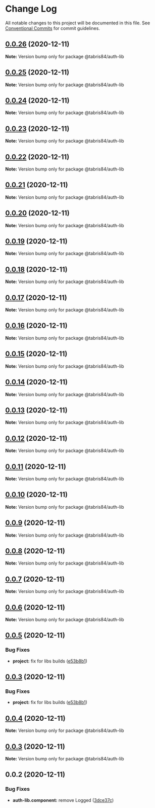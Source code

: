 # Change Log

All notable changes to this project will be documented in this file.
See [Conventional Commits](https://conventionalcommits.org) for commit guidelines.

## [0.0.26](https://github.com/Tabris841/myorg/compare/@tabris84/auth-lib@0.0.25...@tabris84/auth-lib@0.0.26) (2020-12-11)

**Note:** Version bump only for package @tabris84/auth-lib





## [0.0.25](https://github.com/Tabris841/myorg/compare/@tabris84/auth-lib@0.0.24...@tabris84/auth-lib@0.0.25) (2020-12-11)

**Note:** Version bump only for package @tabris84/auth-lib





## [0.0.24](https://github.com/Tabris841/myorg/compare/@tabris84/auth-lib@0.0.23...@tabris84/auth-lib@0.0.24) (2020-12-11)

**Note:** Version bump only for package @tabris84/auth-lib





## [0.0.23](https://github.com/Tabris841/myorg/compare/@tabris84/auth-lib@0.0.22...@tabris84/auth-lib@0.0.23) (2020-12-11)

**Note:** Version bump only for package @tabris84/auth-lib





## [0.0.22](https://github.com/Tabris841/myorg/compare/@tabris84/auth-lib@0.0.21...@tabris84/auth-lib@0.0.22) (2020-12-11)

**Note:** Version bump only for package @tabris84/auth-lib





## [0.0.21](https://github.com/Tabris841/myorg/compare/@tabris84/auth-lib@0.0.20...@tabris84/auth-lib@0.0.21) (2020-12-11)

**Note:** Version bump only for package @tabris84/auth-lib





## [0.0.20](https://github.com/Tabris841/myorg/compare/@tabris84/auth-lib@0.0.19...@tabris84/auth-lib@0.0.20) (2020-12-11)

**Note:** Version bump only for package @tabris84/auth-lib





## [0.0.19](https://github.com/Tabris841/myorg/compare/@tabris84/auth-lib@0.0.18...@tabris84/auth-lib@0.0.19) (2020-12-11)

**Note:** Version bump only for package @tabris84/auth-lib





## [0.0.18](https://github.com/Tabris841/myorg/compare/@tabris84/auth-lib@0.0.17...@tabris84/auth-lib@0.0.18) (2020-12-11)

**Note:** Version bump only for package @tabris84/auth-lib





## [0.0.17](https://github.com/Tabris841/myorg/compare/@tabris84/auth-lib@0.0.16...@tabris84/auth-lib@0.0.17) (2020-12-11)

**Note:** Version bump only for package @tabris84/auth-lib





## [0.0.16](https://github.com/Tabris841/myorg/compare/@tabris84/auth-lib@0.0.15...@tabris84/auth-lib@0.0.16) (2020-12-11)

**Note:** Version bump only for package @tabris84/auth-lib





## [0.0.15](https://github.com/Tabris841/myorg/compare/@tabris84/auth-lib@0.0.14...@tabris84/auth-lib@0.0.15) (2020-12-11)

**Note:** Version bump only for package @tabris84/auth-lib





## [0.0.14](https://github.com/Tabris841/myorg/compare/@tabris84/auth-lib@0.0.13...@tabris84/auth-lib@0.0.14) (2020-12-11)

**Note:** Version bump only for package @tabris84/auth-lib





## [0.0.13](https://github.com/Tabris841/myorg/compare/@tabris84/auth-lib@0.0.12...@tabris84/auth-lib@0.0.13) (2020-12-11)

**Note:** Version bump only for package @tabris84/auth-lib





## [0.0.12](https://github.com/Tabris841/myorg/compare/@tabris84/auth-lib@0.0.11...@tabris84/auth-lib@0.0.12) (2020-12-11)

**Note:** Version bump only for package @tabris84/auth-lib





## [0.0.11](https://github.com/Tabris841/myorg/compare/@tabris84/auth-lib@0.0.10...@tabris84/auth-lib@0.0.11) (2020-12-11)

**Note:** Version bump only for package @tabris84/auth-lib





## [0.0.10](https://github.com/Tabris841/myorg/compare/@tabris84/auth-lib@0.0.9...@tabris84/auth-lib@0.0.10) (2020-12-11)

**Note:** Version bump only for package @tabris84/auth-lib





## [0.0.9](https://github.com/Tabris841/myorg/compare/@tabris84/auth-lib@0.0.8...@tabris84/auth-lib@0.0.9) (2020-12-11)

**Note:** Version bump only for package @tabris84/auth-lib





## [0.0.8](https://github.com/Tabris841/myorg/compare/@tabris84/auth-lib@0.0.7...@tabris84/auth-lib@0.0.8) (2020-12-11)

**Note:** Version bump only for package @tabris84/auth-lib





## [0.0.7](https://github.com/Tabris841/myorg/compare/@tabris84/auth-lib@0.0.6...@tabris84/auth-lib@0.0.7) (2020-12-11)

**Note:** Version bump only for package @tabris84/auth-lib





## [0.0.6](https://github.com/Tabris841/myorg/compare/@tabris84/auth-lib@0.0.5...@tabris84/auth-lib@0.0.6) (2020-12-11)

**Note:** Version bump only for package @tabris84/auth-lib





## [0.0.5](https://github.com/Tabris841/myorg/compare/@tabris84/auth-lib@0.0.4...@tabris84/auth-lib@0.0.5) (2020-12-11)


### Bug Fixes

* **project:** fix for libs builds ([e53b8b1](https://github.com/Tabris841/myorg/commit/e53b8b140db62c1073e5647c30072cfb4a93af51))





## [0.0.3](https://github.com/Tabris841/myorg/compare/@tabris84/auth-lib@0.0.4...@tabris84/auth-lib@0.0.3) (2020-12-11)


### Bug Fixes

* **project:** fix for libs builds ([e53b8b1](https://github.com/Tabris841/myorg/commit/e53b8b140db62c1073e5647c30072cfb4a93af51))





## [0.0.4](https://github.com/Tabris841/myorg/compare/@tabris84/auth-lib@0.0.3...@tabris84/auth-lib@0.0.4) (2020-12-11)

**Note:** Version bump only for package @tabris84/auth-lib





## [0.0.3](https://github.com/Tabris841/myorg/compare/@tabris84/auth-lib@0.0.2...@tabris84/auth-lib@0.0.3) (2020-12-11)

**Note:** Version bump only for package @tabris84/auth-lib





## 0.0.2 (2020-12-11)


### Bug Fixes

* **auth-lib.component:** remove Logged ([3dce37c](https://github.com/Tabris841/myorg/commit/3dce37c52a93d3e9311160f0a73475ccc8ba58c3))
